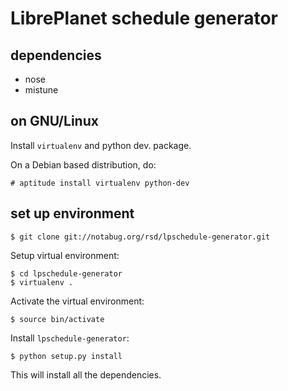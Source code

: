 # LibrePlanet schedule generator

## dependencies

- nose
- mistune

## on GNU/Linux

Install `virtualenv` and python dev. package.

On a Debian based distribution, do:

    # aptitude install virtualenv python-dev

## set up environment

    $ git clone git://notabug.org/rsd/lpschedule-generator.git

Setup virtual environment:

    $ cd lpschedule-generator
    $ virtualenv .

Activate the virtual environment:

    $ source bin/activate

Install `lpschedule-generator`:

    $ python setup.py install

This will install all the dependencies.
